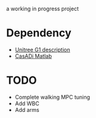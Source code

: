 a working in progress project

# Dependency
- [Unitree G1 description](https://github.com/unitreerobotics/unitree_ros/tree/master/robots/g1_description)
- [CasADi Matlab](https://web.casadi.org/)

# TODO
- Complete walking MPC tuning
- Add WBC
- Add arms 
